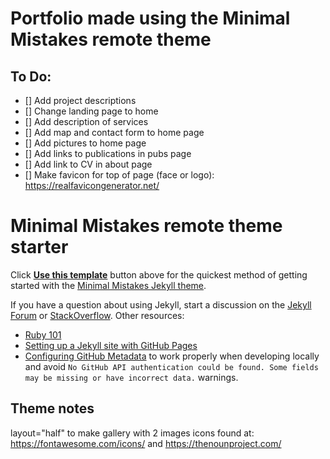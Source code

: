 # Portfolio made using the Minimal Mistakes remote theme
## To Do:
- [] Add project descriptions
- [] Change landing page to home
- [] Add description of services
- [] Add map and contact form to home page
- [] Add pictures to home page
- [] Add links to publications in pubs page
- [] Add link to CV in about page
- [] Make favicon for top of page (face or logo): https://realfavicongenerator.net/

# Minimal Mistakes remote theme starter

Click [**Use this template**](https://github.com/mmistakes/mm-github-pages-starter/generate) button above for the quickest method of getting started with the [Minimal Mistakes Jekyll theme](https://github.com/mmistakes/minimal-mistakes).

If you have a question about using Jekyll, start a discussion on the [Jekyll Forum](https://talk.jekyllrb.com/) or [StackOverflow](https://stackoverflow.com/questions/tagged/jekyll). Other resources:

- [Ruby 101](https://jekyllrb.com/docs/ruby-101/)
- [Setting up a Jekyll site with GitHub Pages](https://jekyllrb.com/docs/github-pages/)
- [Configuring GitHub Metadata](https://github.com/jekyll/github-metadata/blob/master/docs/configuration.md#configuration) to work properly when developing locally and avoid `No GitHub API authentication could be found. Some fields may be missing or have incorrect data.` warnings.

## Theme notes
layout="half" to make gallery with 2 images
icons found at: https://fontawesome.com/icons/ and https://thenounproject.com/